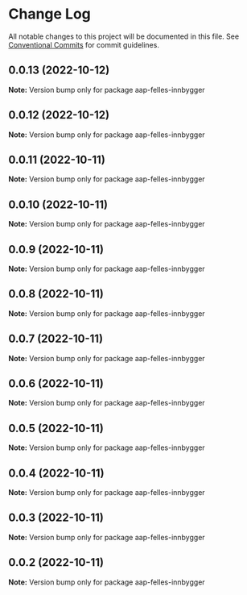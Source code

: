 # Change Log

All notable changes to this project will be documented in this file.
See [Conventional Commits](https://conventionalcommits.org) for commit guidelines.

## 0.0.13 (2022-10-12)

**Note:** Version bump only for package aap-felles-innbygger

## 0.0.12 (2022-10-12)

**Note:** Version bump only for package aap-felles-innbygger

## 0.0.11 (2022-10-11)

**Note:** Version bump only for package aap-felles-innbygger

## 0.0.10 (2022-10-11)

**Note:** Version bump only for package aap-felles-innbygger

## 0.0.9 (2022-10-11)

**Note:** Version bump only for package aap-felles-innbygger

## 0.0.8 (2022-10-11)

**Note:** Version bump only for package aap-felles-innbygger

## 0.0.7 (2022-10-11)

**Note:** Version bump only for package aap-felles-innbygger

## 0.0.6 (2022-10-11)

**Note:** Version bump only for package aap-felles-innbygger

## 0.0.5 (2022-10-11)

**Note:** Version bump only for package aap-felles-innbygger

## 0.0.4 (2022-10-11)

**Note:** Version bump only for package aap-felles-innbygger

## 0.0.3 (2022-10-11)

**Note:** Version bump only for package aap-felles-innbygger

## 0.0.2 (2022-10-11)

**Note:** Version bump only for package aap-felles-innbygger
